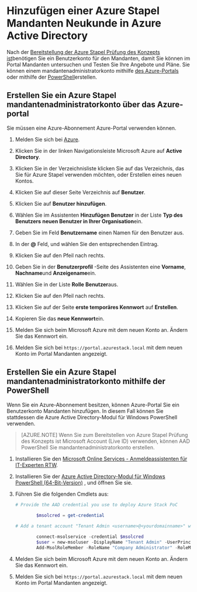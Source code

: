 <properties
    pageTitle="Hinzufügen ein neues Kontos von Azure Stapel Mandanten in Azure Active Directory | Microsoft Azure"
    description="Nach der Bereitstellung von Microsoft Azure Stapel Prüfung des Konzepts ist, müssen Sie mindestens einen Mandanten Benutzerkonto erstellen, damit Sie das Mandanten Portal durchsuchen können."
    services="azure-stack"
    documentationCenter=""
    authors="ErikjeMS"
    manager="byronr"
    editor=""/>

<tags
    ms.service="azure-stack"
    ms.workload="na"
    ms.tgt_pltfrm="na"
    ms.devlang="na"
    ms.topic="article"
    ms.date="09/26/2016"
    ms.author="erikje"/>

# <a name="add-a-new-azure-stack-tenant-account-in-azure-active-directory"></a>Hinzufügen einer Azure Stapel Mandanten Neukunde in Azure Active Directory

Nach der [Bereitstellung der Azure Stapel Prüfung des Konzepts ist](azure-stack-run-powershell-script.md)benötigen Sie ein Benutzerkonto für den Mandanten, damit Sie können im Portal Mandanten untersuchen und Testen Sie Ihre Angebote und Pläne. Sie können einem mandantenadministratorkonto mithilfe [des Azure-Portals](#create-an-azure-stack-tenant-account-using-the-azure-portal) oder mithilfe der [PowerShell](#create-an-azure-stack-tenant-account-using-powershell)erstellen.

## <a name="create-an-azure-stack-tenant-account-using-the-azure-portal"></a>Erstellen Sie ein Azure Stapel mandantenadministratorkonto über das Azure-portal

Sie müssen eine Azure-Abonnement Azure-Portal verwenden können.

1. Melden Sie sich bei [Azure](http://manage.windowsazure.com).

2.  Klicken Sie in der linken Navigationsleiste Microsoft Azure auf **Active Directory**.

3.  Klicken Sie in der Verzeichnisliste klicken Sie auf das Verzeichnis, das Sie für Azure Stapel verwenden möchten, oder Erstellen eines neuen Kontos.

4.  Klicken Sie auf dieser Seite Verzeichnis auf **Benutzer**.

5.  Klicken Sie auf **Benutzer hinzufügen**.

6.  Wählen Sie im Assistenten **Hinzufügen Benutzer** in der Liste **Typ des Benutzers** **neuen Benutzer in Ihrer Organisation**ein.

7.  Geben Sie im Feld **Benutzername** einen Namen für den Benutzer aus.

8.  In der **@** Feld, und wählen Sie den entsprechenden Eintrag.

9.  Klicken Sie auf den Pfeil nach rechts.

10.  Geben Sie in der **Benutzerprofil** -Seite des Assistenten eine **Vorname**, **Nachname**und **Anzeigename**ein.

11. Wählen Sie in der Liste **Rolle** **Benutzer**aus.

12. Klicken Sie auf den Pfeil nach rechts.

13. Klicken Sie auf der Seite **erste temporäres Kennwort** auf **Erstellen**.

14. Kopieren Sie das **neue Kennwort**ein.

15. Melden Sie sich beim Microsoft Azure mit dem neuen Konto an. Ändern Sie das Kennwort ein.

16. Melden Sie sich bei `https://portal.azurestack.local` mit dem neuen Konto im Portal Mandanten angezeigt.

## <a name="create-an-azure-stack-tenant-account-using-powershell"></a>Erstellen Sie ein Azure Stapel mandantenadministratorkonto mithilfe der PowerShell

Wenn Sie ein Azure-Abonnement besitzen, können Azure-Portal Sie ein Benutzerkonto Mandanten hinzufügen. In diesem Fall können Sie stattdessen die Azure Active Directory-Modul für Windows PowerShell verwenden.

> [AZURE.NOTE] Wenn Sie zum Bereitstellen von Azure Stapel Prüfung des Konzepts ist Microsoft Account (Live ID) verwenden, können AAD PowerShell Sie mandantenadministratorkonto erstellen. 

1.  Installieren Sie den [Microsoft Online Services - Anmeldeassistenten für IT-Experten RTW](https://www.microsoft.com/en-us/download/details.aspx?id=41950).

2.  Installieren Sie der [Azure Active Directory-Modul für Windows PowerShell (64-Bit-Version)](http://go.microsoft.com/fwlink/p/?linkid=236297) , und öffnen Sie sie.

3.  Führen Sie die folgenden Cmdlets aus:




    ```powershell
    # Provide the AAD credential you use to deploy Azure Stack PoC
   
            $msolcred = get-credential
    
    # Add a tenant account "Tenant Admin <username>@<yourdomainname>" with the initial password "<password>".
    
            connect-msolservice -credential $msolcred
            $user = new-msoluser -DisplayName "Tenant Admin" -UserPrincipalName <username>@<yourdomainname> -Password <password>
            Add-MsolRoleMember -RoleName "Company Administrator" -RoleMemberType User -RoleMemberObjectId $user.ObjectId
    
    ```

4.  Melden Sie sich beim Microsoft Azure mit dem neuen Konto an. Ändern Sie das Kennwort ein.

5.  Melden Sie sich bei `https://portal.azurestack.local` mit dem neuen Konto im Portal Mandanten angezeigt.



